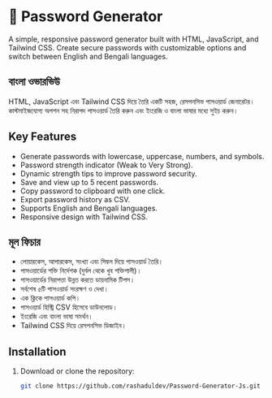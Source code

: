 # 🔐 Password Generator

A simple, responsive password generator built with HTML, JavaScript, and Tailwind CSS. Create secure passwords with customizable options and switch between English and Bengali languages.

## বাংলা ওভারভিউ

HTML, JavaScript এবং Tailwind CSS দিয়ে তৈরি একটি সহজ, রেসপনসিভ পাসওয়ার্ড জেনারেটর। কাস্টমাইজযোগ্য অপশন সহ নিরাপদ পাসওয়ার্ড তৈরি করুন এবং ইংরেজি ও বাংলা ভাষার মধ্যে সুইচ করুন।

## Key Features

- Generate passwords with lowercase, uppercase, numbers, and symbols.
- Password strength indicator (Weak to Very Strong).
- Dynamic strength tips to improve password security.
- Save and view up to 5 recent passwords.
- Copy password to clipboard with one click.
- Export password history as CSV.
- Supports English and Bengali languages.
- Responsive design with Tailwind CSS.

## মূল ফিচার

- লোয়ারকেস, আপারকেস, সংখ্যা এবং সিম্বল দিয়ে পাসওয়ার্ড তৈরি।
- পাসওয়ার্ডের শক্তি নির্দেশক (দুর্বল থেকে খুব শক্তিশালী)।
- পাসওয়ার্ডের নিরাপত্তা উন্নত করতে ডায়নামিক টিপস।
- সর্বশেষ ৫টি পাসওয়ার্ড সংরক্ষণ ও দেখা।
- এক ক্লিকে পাসওয়ার্ড কপি।
- পাসওয়ার্ড হিস্ট্রি CSV হিসেবে ডাউনলোড।
- ইংরেজি এবং বাংলা ভাষা সমর্থন।
- Tailwind CSS দিয়ে রেসপনসিভ ডিজাইন।

## Installation

1. Download or clone the repository:
   ```bash
   git clone https://github.com/rashaduldev/Password-Generator-Js.git